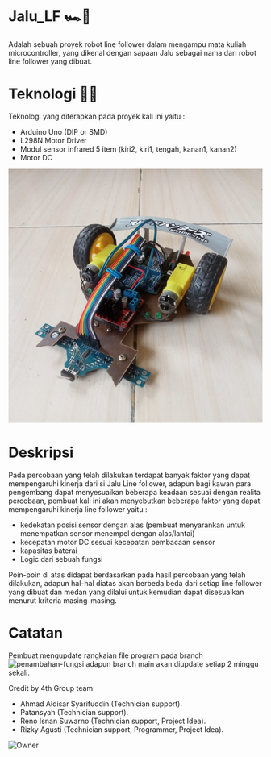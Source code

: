 # Jalu_LF 🏎🚗
Adalah sebuah proyek robot line follower dalam mengampu mata kuliah microcontroller, yang dikenal dengan sapaan Jalu sebagai nama dari robot line follower yang dibuat.


# Teknologi 🔗🔗
Teknologi yang diterapkan pada proyek kali ini yaitu :
- Arduino Uno (DIP or SMD)
- L298N Motor Driver
- Modul sensor infrared 5 item (kiri2, kiri1, tengah, kanan1, kanan2)
- Motor DC

![Brandon VIEW](https://github.com/racommit/Brandon_LF/blob/main/foto%201.jpg)


# Deskripsi
Pada percobaan yang telah dilakukan terdapat banyak faktor yang dapat mempengaruhi kinerja dari si Jalu Line follower, adapun bagi kawan para pengembang dapat menyesuaikan beberapa keadaan sesuai dengan realita percobaan, pembuat kali ini akan menyebutkan beberapa faktor yang dapat mempengaruhi kinerja line follower yaitu :
- kedekatan posisi sensor dengan alas (pembuat menyarankan untuk menempatkan sensor menempel dengan alas/lantai)
- kecepatan motor DC sesuai kecepatan pembacaan sensor
- kapasitas baterai
- Logic dari sebuah fungsi

Poin-poin di atas didapat berdasarkan pada hasil percobaan yang telah dilakukan, adapun hal-hal diatas akan berbeda beda dari setiap line follower yang dibuat dan medan yang dilalui untuk kemudian dapat disesuaikan menurut kriteria masing-masing.


# Catatan
Pembuat mengupdate rangkaian file program pada branch ![penambahan-fungsi](https://github.com/racommit/Jalu_LF/tree/penambahan-fungsi) adapun branch main akan diupdate setiap 2 minggu sekali.

Credit by 4th Group team
- Ahmad Aldisar Syarifuddin (Technician support).
- Patansyah (Technician support).
- Reno Isnan Suwarno (Technician support, Project Idea).
- Rizky Agusti (Technician support, Programmer, Project Idea).

![Owner](https://github.com/racommit/Jalu_LF/blob/main/owner.jpg)








